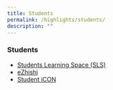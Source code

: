 ```yaml
---
title: Students
permalink: /highlights/students/
description: ""
---
```

### Students

*   [Students Learning Space (SLS)](https://vle.learning.moe.edu.sg/login)
*   [eZhishi](https://www.ezhishi.net/)
*   [Student iCON](https://workspace.google.com/dashboard)